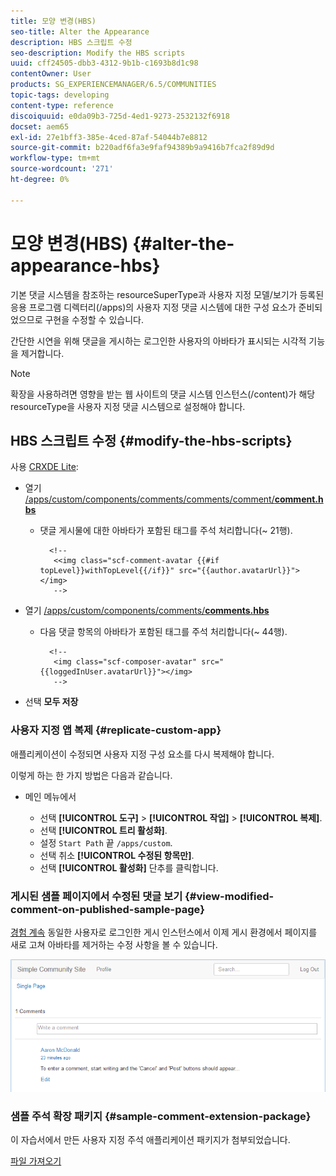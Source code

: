 ```yaml
---
title: 모양 변경(HBS)
seo-title: Alter the Appearance
description: HBS 스크립트 수정
seo-description: Modify the HBS scripts
uuid: cff24505-dbb3-4312-9b1b-c1693b8d1c98
contentOwner: User
products: SG_EXPERIENCEMANAGER/6.5/COMMUNITIES
topic-tags: developing
content-type: reference
discoiquuid: e0da09b3-725d-4ed1-9273-2532132f6918
docset: aem65
exl-id: 27e1bff3-385e-4ced-87af-54044b7e8812
source-git-commit: b220adf6fa3e9faf94389b9a9416b7fca2f89d9d
workflow-type: tm+mt
source-wordcount: '271'
ht-degree: 0%

---
```


# 모양 변경(HBS) {#alter-the-appearance-hbs}

기본 댓글 시스템을 참조하는 resourceSuperType과 사용자 지정 모델/보기가 등록된 응용 프로그램 디렉터리(/apps)의 사용자 지정 댓글 시스템에 대한 구성 요소가 준비되었으므로 구현을 수정할 수 있습니다.

간단한 시연을 위해 댓글을 게시하는 로그인한 사용자의 아바타가 표시되는 시각적 기능을 제거합니다.

>[!NOTE]
>
>확장을 사용하려면 영향을 받는 웹 사이트의 댓글 시스템 인스턴스(/content)가 해당 resourceType을 사용자 지정 댓글 시스템으로 설정해야 합니다.

## HBS 스크립트 수정 {#modify-the-hbs-scripts}

사용 [CRXDE Lite](/help/sites-developing/developing-with-crxde-lite.md):

* 열기 [/apps/custom/components/comments/comments/comment/**comment.hbs**](https://localhost:4502/crx/de/index.jsp#/apps/custom/components/comments/comment/comment.hbs)

   * 댓글 게시물에 대한 아바타가 포함된 태그를 주석 처리합니다(~ 21행).

      ```
        <!--
         <<img class="scf-comment-avatar {{#if topLevel}}withTopLevel{{/if}}" src="{{author.avatarUrl}}"></img>
         -->
      ```

* 열기 [/apps/custom/components/comments/**comments.hbs**](https://localhost:4502/crx/de/index.jsp#/apps/custom/components/comments/comments.hbs)

   * 다음 댓글 항목의 아바타가 포함된 태그를 주석 처리합니다(~ 44행).

      ```
        <!--
         <img class="scf-composer-avatar" src="{{loggedInUser.avatarUrl}}"></img>
         -->
      ```

* 선택 **모두 저장**

### 사용자 지정 앱 복제 {#replicate-custom-app}

애플리케이션이 수정되면 사용자 지정 구성 요소를 다시 복제해야 합니다.

이렇게 하는 한 가지 방법은 다음과 같습니다.

* 메인 메뉴에서

   * 선택 **[!UICONTROL 도구]** > **[!UICONTROL 작업]** > **[!UICONTROL 복제]**.
   * 선택 **[!UICONTROL 트리 활성화]**.
   * 설정 `Start Path` 끝 `/apps/custom`.
   * 선택 취소 **[!UICONTROL 수정된 항목만]**.
   * 선택 **[!UICONTROL 활성화]** 단추를 클릭합니다.

### 게시된 샘플 페이지에서 수정된 댓글 보기 {#view-modified-comment-on-published-sample-page}

[경험 계속](/help/communities/extend-sample-page.md#publish-sample-page) 동일한 사용자로 로그인한 게시 인스턴스에서 이제 게시 환경에서 페이지를 새로 고쳐 아바타를 제거하는 수정 사항을 볼 수 있습니다.

![수정된 콘텐츠 보기](assets/view-modified-content.png)

### 샘플 주석 확장 패키지 {#sample-comment-extension-package}

이 자습서에서 만든 사용자 지정 주석 애플리케이션 패키지가 첨부되었습니다.

[파일 가져오기](assets/sample-comment-extension-6-1-fp3.zip)
